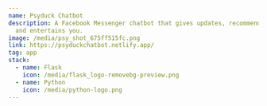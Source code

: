 ```yaml
---
name: Psyduck Chatbot
description: A Facebook Messenger chatbot that gives updates, recommendations,
  and entertains you.
image: /media/psy_shot_675ff515fc.png
link: https://psyduckchatbot.netlify.app/
tag: app
stack:
  - name: Flask
    icon: /media/flask_logo-removebg-preview.png
  - name: Python
    icon: /media/python-logo.png
---
```

